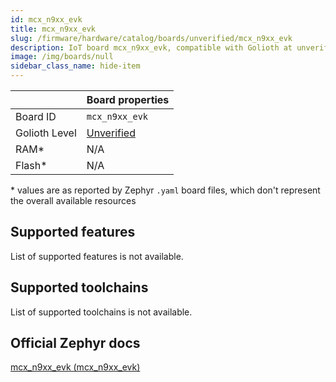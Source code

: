 ```yaml
---
id: mcx_n9xx_evk
title: mcx_n9xx_evk
slug: /firmware/hardware/catalog/boards/unverified/mcx_n9xx_evk
description: IoT board mcx_n9xx_evk, compatible with Golioth at unverified level.
image: /img/boards/null
sidebar_class_name: hide-item
---
```


[//]: # (This is an auto-generated file, do not edit! Changes to it will be lost upon re-generation)



|                | Board properties     |
| -------------  | -------------------- |
| Board ID       | `mcx_n9xx_evk` |
| Golioth Level  | [Unverified](/firmware/hardware#unverified-boards) |
| RAM*           | N/A |
| Flash*         | N/A |

\* values are as reported by Zephyr `.yaml` board files, which don't represent the overall available resources



## Supported features

List of supported features is not available.

## Supported toolchains

List of supported toolchains is not available.

## Official Zephyr docs

[mcx_n9xx_evk (mcx_n9xx_evk)](https://docs.zephyrproject.org/latest/boards/nxp/mcx_n9xx_evk/doc/index.html)
